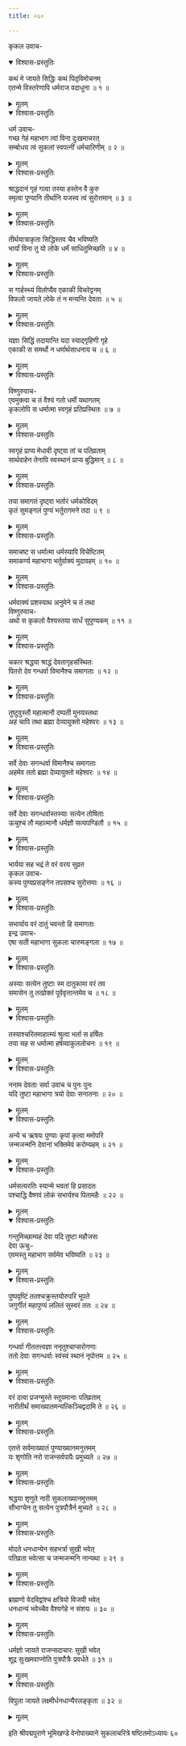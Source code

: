 ```yaml
---
title: ०६०

---
```

कृकल उवाच-  

<details open><summary>विश्वास-प्रस्तुतिः</summary>

कथं मे जायते सिद्धिः कथं पितृविमोचनम्  
एतन्मे विस्तरेणापि धर्मराज वदाधुना ॥ १ ॥
</details>

<details><summary>मूलम्</summary>

कथं मे जायते सिद्धिः कथं पितृविमोचनम्  
एतन्मे विस्तरेणापि धर्मराज वदाधुना ॥ १ ॥
</details>



<details open><summary>विश्वास-प्रस्तुतिः</summary>

धर्म उवाच-  
गच्छ गेहं महाभाग त्वां विना दुःखमाचरत्  
सम्बोधय त्वं सुकलां स्वपत्नीं धर्मचारिणीम् ॥ २ ॥
</details>

<details><summary>मूलम्</summary>

धर्म उवाच-  
गच्छ गेहं महाभाग त्वां विना दुःखमाचरत्  
सम्बोधय त्वं सुकलां स्वपत्नीं धर्मचारिणीम् ॥ २ ॥
</details>



<details open><summary>विश्वास-प्रस्तुतिः</summary>

श्राद्धदानं गृहं गत्वा तस्या हस्तेन वै कुरु  
स्मृत्वा पुण्यानि तीर्थानि यजस्व त्वं सुरोत्तमान् ॥ ३ ॥
</details>

<details><summary>मूलम्</summary>

श्राद्धदानं गृहं गत्वा तस्या हस्तेन वै कुरु  
स्मृत्वा पुण्यानि तीर्थानि यजस्व त्वं सुरोत्तमान् ॥ ३ ॥
</details>



<details open><summary>विश्वास-प्रस्तुतिः</summary>

तीर्थयात्राकृता सिद्धिस्तव चैव भविष्यति  
भार्यां विना तु यो लोके धर्मं साधितुमिच्छति ॥ ४ ॥
</details>

<details><summary>मूलम्</summary>

तीर्थयात्राकृता सिद्धिस्तव चैव भविष्यति  
भार्यां विना तु यो लोके धर्मं साधितुमिच्छति ॥ ४ ॥
</details>



<details open><summary>विश्वास-प्रस्तुतिः</summary>

स गार्हस्थ्यं विलोप्यैव एकाकी विचरेद्वनम्  
विफलो जायते लोके तं न मन्यन्ति देवताः ॥ ५ ॥
</details>

<details><summary>मूलम्</summary>

स गार्हस्थ्यं विलोप्यैव एकाकी विचरेद्वनम्  
विफलो जायते लोके तं न मन्यन्ति देवताः ॥ ५ ॥
</details>



<details open><summary>विश्वास-प्रस्तुतिः</summary>

यज्ञाः सिद्धिं तदायान्ति यदा स्याद्गृहिणी गृहे  
एकाकी स समर्थो न धर्मार्थसाधनाय च ॥ ६ ॥
</details>

<details><summary>मूलम्</summary>

यज्ञाः सिद्धिं तदायान्ति यदा स्याद्गृहिणी गृहे  
एकाकी स समर्थो न धर्मार्थसाधनाय च ॥ ६ ॥
</details>



<details open><summary>विश्वास-प्रस्तुतिः</summary>

विष्णुरुवाच-  
एवमुक्त्वा च तं वैश्यं गतो धर्मो यथागतम्  
कृकलोपि स धर्मात्मा स्वगृहं प्रतिप्रस्थितः ॥ ७ ॥
</details>

<details><summary>मूलम्</summary>

विष्णुरुवाच-  
एवमुक्त्वा च तं वैश्यं गतो धर्मो यथागतम्  
कृकलोपि स धर्मात्मा स्वगृहं प्रतिप्रस्थितः ॥ ७ ॥
</details>



<details open><summary>विश्वास-प्रस्तुतिः</summary>

स्वगृहं प्राप्य मेधावी दृष्ट्वा तां च पतिव्रताम्  
सार्थवाहेन तेनापि स्वस्थानं प्राप्य बुद्धिमान् ॥ ८ ॥
</details>

<details><summary>मूलम्</summary>

स्वगृहं प्राप्य मेधावी दृष्ट्वा तां च पतिव्रताम्  
सार्थवाहेन तेनापि स्वस्थानं प्राप्य बुद्धिमान् ॥ ८ ॥
</details>



<details open><summary>विश्वास-प्रस्तुतिः</summary>

तया समागतं दृष्ट्वा भर्तारं धर्मकोविदम्  
कृतं सुमङ्गलं पुण्यं भर्तुरागमने तदा ॥ ९ ॥
</details>

<details><summary>मूलम्</summary>

तया समागतं दृष्ट्वा भर्तारं धर्मकोविदम्  
कृतं सुमङ्गलं पुण्यं भर्तुरागमने तदा ॥ ९ ॥
</details>



<details open><summary>विश्वास-प्रस्तुतिः</summary>

समाचष्ट स धर्मात्मा धर्मस्यापि विचेष्टितम्  
समाकर्ण्य महाभागा भर्तुर्वाक्यं मुदावहम् ॥ १० ॥
</details>

<details><summary>मूलम्</summary>

समाचष्ट स धर्मात्मा धर्मस्यापि विचेष्टितम्  
समाकर्ण्य महाभागा भर्तुर्वाक्यं मुदावहम् ॥ १० ॥
</details>



<details open><summary>विश्वास-प्रस्तुतिः</summary>

धर्मवाक्यं प्रशस्याथ अनुमेने च तं तथा  
विष्णुरुवाच-  
अथो स कृकलो वैश्यस्तया सार्धं सुपुण्यकम् ॥ ११ ॥
</details>

<details><summary>मूलम्</summary>

धर्मवाक्यं प्रशस्याथ अनुमेने च तं तथा  
विष्णुरुवाच-  
अथो स कृकलो वैश्यस्तया सार्धं सुपुण्यकम् ॥ ११ ॥
</details>



<details open><summary>विश्वास-प्रस्तुतिः</summary>

चकार श्रद्धया श्राद्धं देवतागृहसंस्थितः  
पितरो देव गन्धर्वा विमानैश्च समागताः ॥ १२ ॥
</details>

<details><summary>मूलम्</summary>

चकार श्रद्धया श्राद्धं देवतागृहसंस्थितः  
पितरो देव गन्धर्वा विमानैश्च समागताः ॥ १२ ॥
</details>



<details open><summary>विश्वास-प्रस्तुतिः</summary>

तुष्टुवुस्तौ महात्मानौ दम्पती मुनयस्तथा  
अहं चापि तथा ब्रह्मा देव्यायुक्तो महेश्वरः ॥ १३ ॥
</details>

<details><summary>मूलम्</summary>

तुष्टुवुस्तौ महात्मानौ दम्पती मुनयस्तथा  
अहं चापि तथा ब्रह्मा देव्यायुक्तो महेश्वरः ॥ १३ ॥
</details>



<details open><summary>विश्वास-प्रस्तुतिः</summary>

सर्वे देवाः सगन्धर्वा विमानैश्च समागताः  
अहमेव ततो ब्रह्मा देव्यायुक्तो महेश्वरः ॥ १४ ॥
</details>

<details><summary>मूलम्</summary>

सर्वे देवाः सगन्धर्वा विमानैश्च समागताः  
अहमेव ततो ब्रह्मा देव्यायुक्तो महेश्वरः ॥ १४ ॥
</details>



<details open><summary>विश्वास-प्रस्तुतिः</summary>

सर्वे देवाः सगन्धर्वास्तस्याः सत्येन तोषिताः  
ऊचुश्च तौ महात्मानौ धर्मज्ञौ सत्यपण्डितौ ॥ १५ ॥
</details>

<details><summary>मूलम्</summary>

सर्वे देवाः सगन्धर्वास्तस्याः सत्येन तोषिताः  
ऊचुश्च तौ महात्मानौ धर्मज्ञौ सत्यपण्डितौ ॥ १५ ॥
</details>



<details open><summary>विश्वास-प्रस्तुतिः</summary>

भार्यया सह भद्रं ते वरं वरय सुव्रत  
कृकल उवाच-  
कस्य पुण्यप्रसङ्गेन तपसश्च सुरोत्तमाः ॥ १६ ॥
</details>

<details><summary>मूलम्</summary>

भार्यया सह भद्रं ते वरं वरय सुव्रत  
कृकल उवाच-  
कस्य पुण्यप्रसङ्गेन तपसश्च सुरोत्तमाः ॥ १६ ॥
</details>



<details open><summary>विश्वास-प्रस्तुतिः</summary>

सभार्याय वरं दातुं भवन्तो हि समागताः  
इन्द्र उवाच-  
एषा सती महाभागा सुकला चारुमङ्गला ॥ १७ ॥
</details>

<details><summary>मूलम्</summary>

सभार्याय वरं दातुं भवन्तो हि समागताः  
इन्द्र उवाच-  
एषा सती महाभागा सुकला चारुमङ्गला ॥ १७ ॥
</details>



<details open><summary>विश्वास-प्रस्तुतिः</summary>

अस्याः सत्येन तुष्टाः स्म दातुकामा वरं तव  
समासेन तु तत्प्रोक्तं पूर्ववृत्तान्तमेव च ॥ १८ ॥
</details>

<details><summary>मूलम्</summary>

अस्याः सत्येन तुष्टाः स्म दातुकामा वरं तव  
समासेन तु तत्प्रोक्तं पूर्ववृत्तान्तमेव च ॥ १८ ॥
</details>



<details open><summary>विश्वास-प्रस्तुतिः</summary>

तस्याश्चरितमाहात्म्यं श्रुत्वा भर्ता स हर्षितः  
तया सह स धर्मात्मा हर्षव्याकुललोचनः ॥ १९ ॥
</details>

<details><summary>मूलम्</summary>

तस्याश्चरितमाहात्म्यं श्रुत्वा भर्ता स हर्षितः  
तया सह स धर्मात्मा हर्षव्याकुललोचनः ॥ १९ ॥
</details>



<details open><summary>विश्वास-प्रस्तुतिः</summary>

ननाम देवताः सर्वा उवाच च पुनः पुनः  
यदि तुष्टा महाभागा त्रयो देवाः सनातनाः ॥ २० ॥
</details>

<details><summary>मूलम्</summary>

ननाम देवताः सर्वा उवाच च पुनः पुनः  
यदि तुष्टा महाभागा त्रयो देवाः सनातनाः ॥ २० ॥
</details>



<details open><summary>विश्वास-प्रस्तुतिः</summary>

अन्ये च ऋषयः पुण्याः कृपां कृत्वा ममोपरि  
जन्मजन्मनि देवानां भक्तिमेवं करोम्यहम् ॥ २१ ॥
</details>

<details><summary>मूलम्</summary>

अन्ये च ऋषयः पुण्याः कृपां कृत्वा ममोपरि  
जन्मजन्मनि देवानां भक्तिमेवं करोम्यहम् ॥ २१ ॥
</details>



<details open><summary>विश्वास-प्रस्तुतिः</summary>

धर्मसत्यरतिः स्यान्मे भवतां हि प्रसादतः  
पश्चाद्धि वैष्णवं लोकं सभार्यश्च पितामहैः ॥ २२ ॥
</details>

<details><summary>मूलम्</summary>

धर्मसत्यरतिः स्यान्मे भवतां हि प्रसादतः  
पश्चाद्धि वैष्णवं लोकं सभार्यश्च पितामहैः ॥ २२ ॥
</details>



<details open><summary>विश्वास-प्रस्तुतिः</summary>

गन्तुमिच्छाम्यहं देवा यदि तुष्टा महौजसः  
देवा ऊचुः-  
एवमस्तु महाभाग सर्वमेव भविष्यति ॥ २३ ॥
</details>

<details><summary>मूलम्</summary>

गन्तुमिच्छाम्यहं देवा यदि तुष्टा महौजसः  
देवा ऊचुः-  
एवमस्तु महाभाग सर्वमेव भविष्यति ॥ २३ ॥
</details>



<details open><summary>विश्वास-प्रस्तुतिः</summary>

पुष्पवृष्टिं ततश्चक्रुस्तयोरुपरि भूपते  
जगुर्गीतं महापुण्यं ललितं सुस्वरं ततः ॥ २४ ॥
</details>

<details><summary>मूलम्</summary>

पुष्पवृष्टिं ततश्चक्रुस्तयोरुपरि भूपते  
जगुर्गीतं महापुण्यं ललितं सुस्वरं ततः ॥ २४ ॥
</details>



<details open><summary>विश्वास-प्रस्तुतिः</summary>

गन्धर्वा गीततत्त्वज्ञा ननृतुश्चाप्सरोगणाः  
ततो देवाः सगन्धर्वाः स्वंस्वं स्थानं नृपोत्तम ॥ २५ ॥
</details>

<details><summary>मूलम्</summary>

गन्धर्वा गीततत्त्वज्ञा ननृतुश्चाप्सरोगणाः  
ततो देवाः सगन्धर्वाः स्वंस्वं स्थानं नृपोत्तम ॥ २५ ॥
</details>



<details open><summary>विश्वास-प्रस्तुतिः</summary>

वरं दत्वा प्रजग्मुस्ते स्तूयमानाः पतिव्रताम्  
नारीतीर्थं समाख्यातमन्यत्किञ्चिद्वदामि ते ॥ २६ ॥
</details>

<details><summary>मूलम्</summary>

वरं दत्वा प्रजग्मुस्ते स्तूयमानाः पतिव्रताम्  
नारीतीर्थं समाख्यातमन्यत्किञ्चिद्वदामि ते ॥ २६ ॥
</details>



<details open><summary>विश्वास-प्रस्तुतिः</summary>

एतत्ते सर्वमाख्यातं पुण्याख्यानमनुत्तमम्  
यः शृणोति नरो राजन्सर्वपापैः प्रमुच्यते ॥ २७ ॥
</details>

<details><summary>मूलम्</summary>

एतत्ते सर्वमाख्यातं पुण्याख्यानमनुत्तमम्  
यः शृणोति नरो राजन्सर्वपापैः प्रमुच्यते ॥ २७ ॥
</details>



<details open><summary>विश्वास-प्रस्तुतिः</summary>

श्रद्धया शृणुते नारी सुकलाख्यानमुत्तमम्  
सौभाग्येन तु सत्येन पुत्रपौत्रैर्न मुच्यते ॥ २८ ॥
</details>

<details><summary>मूलम्</summary>

श्रद्धया शृणुते नारी सुकलाख्यानमुत्तमम्  
सौभाग्येन तु सत्येन पुत्रपौत्रैर्न मुच्यते ॥ २८ ॥
</details>



<details open><summary>विश्वास-प्रस्तुतिः</summary>

मोदते धनधान्येन सहभर्त्रा सुखी भवेत्  
पतिव्रता भवेत्सा च जन्मजन्मनि नान्यथा ॥ २९ ॥
</details>

<details><summary>मूलम्</summary>

मोदते धनधान्येन सहभर्त्रा सुखी भवेत्  
पतिव्रता भवेत्सा च जन्मजन्मनि नान्यथा ॥ २९ ॥
</details>



<details open><summary>विश्वास-प्रस्तुतिः</summary>

ब्राह्मणो वेदविद्वांश्च क्षत्रियो विजयी भवेत्  
धनधान्यं भवेच्चैव वैश्यगेहे न संशयः ॥ ३० ॥
</details>

<details><summary>मूलम्</summary>

ब्राह्मणो वेदविद्वांश्च क्षत्रियो विजयी भवेत्  
धनधान्यं भवेच्चैव वैश्यगेहे न संशयः ॥ ३० ॥
</details>



<details open><summary>विश्वास-प्रस्तुतिः</summary>

धर्मज्ञो जायते राजन्सदाचारः सुखी भवेत्  
शूद्र सुःखमवाप्नोति पुत्रपौत्रैः प्रवर्धते ॥ ३१ ॥
</details>

<details><summary>मूलम्</summary>

धर्मज्ञो जायते राजन्सदाचारः सुखी भवेत्  
शूद्र सुःखमवाप्नोति पुत्रपौत्रैः प्रवर्धते ॥ ३१ ॥
</details>



<details open><summary>विश्वास-प्रस्तुतिः</summary>

विपुला जायते लक्ष्मीर्धनधान्यैरलङ्कृता ॥ ३२ ॥
</details>

<details><summary>मूलम्</summary>

विपुला जायते लक्ष्मीर्धनधान्यैरलङ्कृता ॥ ३२ ॥
</details>


 इति श्रीपद्मपुराणे भूमिखण्डे वेनोपाख्याने सुकलाचरित्रे षष्टितमोऽध्यायः ६०